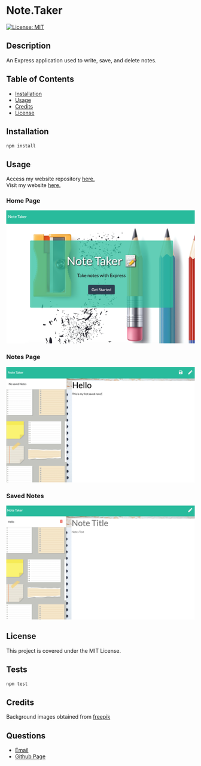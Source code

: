 
# Note.Taker

[![License: MIT](https://img.shields.io/badge/License-MIT-yellow.svg)](https://opensource.org/licenses/MIT)
      
     
## Description

An Express application used to write, save, and delete notes.

## Table of Contents
 
* [Installation](#installation)
* [Usage](#usage)
* [Credits](#credits)
* [License](#license)
 
## Installation
```
npm install
``` 

## Usage  

Access my website repository [here.](https://github.com/lee-amber-alex/Note.Taker)  
Visit my website [here.](https://salty-tundra-14714.herokuapp.com/) 

### Home Page 
![Home Page.](app/public/assets/img/homeScreen.png)   

### Notes Page 
![Notes Page.](app/public/assets/img/noteScreen.png)  

### Saved Notes 
![Saved Notes.](app/public/assets/img/savednoteScreen.png)  

## License
This project is covered under the MIT License.
 

## Tests
```
npm test
``` 
## Credits

Background images obtained from [freepik](http://www.freepik.com) 

## Questions
- [Email](lee.amber.alex@gmail.com)
- [Github Page](https://github.com/lee-amber-alex)
 
